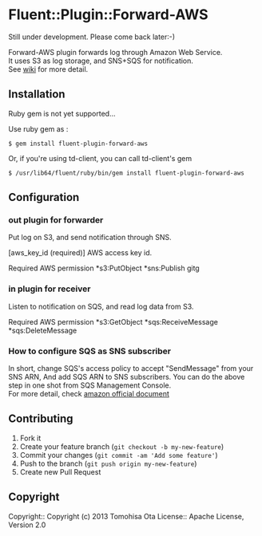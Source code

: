 # Fluent::Plugin::Forward-AWS

Still under development. Please come back later:-)

Forward-AWS plugin forwards log through Amazon Web Service.  
It uses S3 as log storage, and SNS+SQS for notification.  
See [wiki](https://github.com/tomohisaota/fluent-plugin-forward-aws/wiki) for more detail.

## Installation

Ruby gem is not yet supported...

Use ruby gem as :

    $ gem install fluent-plugin-forward-aws

Or, if you're using td-client, you can call td-client's gem

    $ /usr/lib64/fluent/ruby/bin/gem install fluent-plugin-forward-aws

## Configuration

### out plugin for forwarder
Put log on S3, and send notification through SNS.

[aws_key_id (required)] AWS access key id.

Required AWS permission 
*s3:PutObject
*sns:Publish
gitg
### in plugin for receiver
Listen to notification on SQS, and read log data from S3.

Required AWS permission 
*s3:GetObject
*sqs:ReceiveMessage
*sqs:DeleteMessage

### How to configure SQS as SNS subscriber
In short, change SQS's access policy to accept "SendMessage" from your SNS ARN, And add SQS ARN to SNS subscribers. 
You can do the above step in one shot from SQS Management Console.  
For more detail, check [amazon official document](http://docs.aws.amazon.com/sns/latest/gsg/SendMessageToSQS.html)

## Contributing

1. Fork it
2. Create your feature branch (`git checkout -b my-new-feature`)
3. Commit your changes (`git commit -am 'Add some feature'`)
4. Push to the branch (`git push origin my-new-feature`)
5. Create new Pull Request

## Copyright

Copyright:: Copyright (c) 2013 Tomohisa Ota
License::   Apache License, Version 2.0
